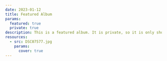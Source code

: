 ```yaml
---
date: 2023-01-12
title: Featured Album
params:
  featured: true
  private: true 
description: This is a featured album. It is private, so it is only shown on the homepage.
resources:
  - src: DSC07577.jpg
    params:
      cover: true
---
```

